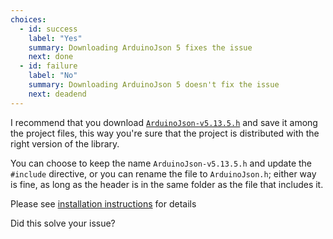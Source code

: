 ```yaml
---
choices:
  - id: success
    label: "Yes"
    summary: Downloading ArduinoJson 5 fixes the issue
    next: done
  - id: failure
    label: "No"
    summary: Downloading ArduinoJson 5 doesn't fix the issue
    next: deadend
---
```


I recommend that you download [`ArduinoJson-v5.13.5.h`](https://github.com/bblanchon/ArduinoJson/releases/download/v5.13.5/ArduinoJson-v5.13.5.h) and save it among the project files, this way you're sure that the project is distributed with the right version of the library.

You can choose to keep the name `ArduinoJson-v5.13.5.h` and update the `#include` directive, or you can rename the file to `ArduinoJson.h`; either way is fine, as long as the header is in the same folder as the file that includes it.

Please see [installation instructions](/v5/doc/installation/) for details

Did this solve your issue?